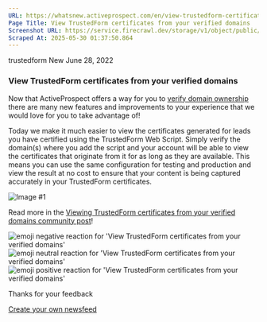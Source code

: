```yaml
---
URL: https://whatsnew.activeprospect.com/en/view-trustedform-certificates-from-your-verified-domains
Page Title: View TrustedForm certificates from your verified domains
Screenshot URL: https://service.firecrawl.dev/storage/v1/object/public/media/screenshot-c5dbfe98-01a5-4e85-b7a7-f6f624bb0793.png
Scraped At: 2025-05-30 01:37:50.864
---
```


trustedform
New
June 28, 2022

### View TrustedForm certificates from your verified domains

Now that ActiveProspect offers a way for you to [verify domain ownership](https://community.activeprospect.com/posts/4649879-verify-domain-ownership) there are many new features and improvements to your experience that we would love for you to take advantage of!

Today we make it much easier to view the certificates generated for leads you have certified using the TrustedForm Web Script. Simply verify the domain(s) where you add the script and your account will be able to view the certificates that originate from it for as long as they are available. This means you can use the same configuration for testing and production and view the result at no cost to ensure that your content is being captured accurately in your TrustedForm certificates.

![Image #1](https://app.getbeamer.com/pictures?id=245698-77-977-9BAPvv70MTQMy77-9Ym4177-9be-_vVNfI2MXBE_vv718GR7vv71DIzIp&v=4)

Read more in the [Viewing TrustedForm certificates from your verified domains community post](https://community.activeprospect.com/posts/4739136-viewing-trustedform-certificates-from-your-verified-domains)!

![emoji negative reaction for 'View TrustedForm certificates from your verified domains'](https://app.getbeamer.com/images/emojiNeg.svg)![emoji neutral reaction for 'View TrustedForm certificates from your verified domains'](https://app.getbeamer.com/images/emojiNeut.svg)![emoji positive reaction for 'View TrustedForm certificates from your verified domains'](https://app.getbeamer.com/images/emojiPos.svg)

Thanks for your feedback

[Create your own newsfeed](https://www.getbeamer.com/?ref=watermark_MErKJCnu12412_public&company=ActiveProspect&watermarkRef=create&utm_term=MErKJCnu12412&utm_content=ActiveProspect&utm_source=standalone&utm_medium=footer&utm_campaign=create)
